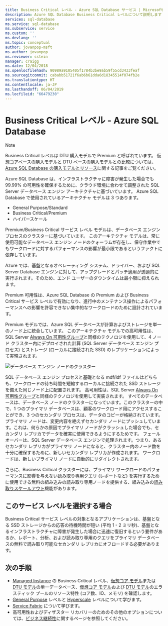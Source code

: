 ```yaml
---
title: Business Critical レベル - Azure SQL Database サービス | Microsoft Docs
description: Azure SQL Database Business Critical レベルについて説明します
services: sql-database
ms.service: sql-database
ms.subservice: service
ms.custom: ''
ms.devlang: ''
ms.topic: conceptual
author: jovanpop-msft
ms.author: jovanpop
ms.reviewer: sstein
manager: craigg
ms.date: 12/04/2018
ms.openlocfilehash: 90989a9105405f1784b3be9ab59f55cd3433feaf
ms.sourcegitcommit: cababb51721f6ab6b61dda6d18345514f074fb2e
ms.translationtype: HT
ms.contentlocale: ja-JP
ms.lasthandoff: 06/04/2019
ms.locfileid: "66479230"
---
```

# <a name="business-critical-tier---azure-sql-database"></a>Business Critical レベル - Azure SQL Database

> [!NOTE]
> Business Critical レベルは DTU 購入モデルで Premium と呼ばれています。 仮想コアベースの購入モデルと DTU ベースの購入モデルとの比較については、[Azure SQL Database の購入モデルとリソース](sql-database-purchase-models.md)に関する記事をご覧ください。

Azure SQL Database は、インフラストラクチャに障害が発生した場合でも 99.99% の可用性を確保するために、クラウド環境に合わせて調整された SQL Server データベース エンジン アーキテクチャに基づいています。 Azure SQL Database で使用されているアーキテクチャ モデルは 3 つあります。
- General Purpose/Standard 
- Business Critical/Premium
- ハイパースケール

Premium/Business Critical サービス レベル モデルは、データベース エンジン プロセスのクラスターに基づいています。 このアーキテクチャ モデルは、常に使用可能なデータベース エンジン ノードのクォーラムが存在し、保守作業中でもワークロードに対するパフォーマンスの影響が最小限であるというファクトに依存しています。

Azure では、基盤となるオペレーティング システム、ドライバー、および SQL Server Database エンジンに対して、アップグレードとパッチ適用が透過的に実行されます。そのため、エンド ユーザーのダウンタイムは最小限に抑えられます。 

Premium 可用性は、Azure SQL Database の Premium および Business Critical サービス レベルで有効になり、進行中のメンテナンス操作によるパフォーマンスへの影響を許容できない集中的なワークロードのために設計されています。

Premium モデルでは、Azure SQL データベースが計算およびストレージを単一のノード上に統合しています。 このアーキテクチャ モデルでの高可用性は、SQL Server [Always On 可用性グループ](https://docs.microsoft.com/sql/database-engine/availability-groups/windows/overview-of-always-on-availability-groups-sql-server)と同様のテクノロジを使用して、4 ノード クラスター内にデプロイされた計算 (SQL Server データベース エンジン プロセス) とストレージ (ローカルに接続された SSD) のレプリケーションによって実現されます。

![データベース エンジン ノードのクラスター](media/sql-database-managed-instance/business-critical-service-tier.png)

SQL データベース エンジン プロセスと基礎となる mdf/ldf ファイルはどちらも、ワークロードの待ち時間を短縮するローカルに接続された SSD ストレージを備えた同じノード上に配置されます。 高可用性は、SQL Server [Always On 可用性グループ](https://docs.microsoft.com/sql/database-engine/availability-groups/windows/overview-of-always-on-availability-groups-sql-server)と同様のテクノロジを使用して実装されます。 すべてのデータベースは、データベース ノードのクラスターになっています。このクラスターの中で、1 つのプライマリ データベースは、顧客のワークロード用にアクセスすることができ、3 つのセカンダリ プロセスは、データのコピーが格納されています。 プライマリ ノードは、変更内容を絶えずセカンダリ ノードにプッシュしています。これは、何らかの原因でプライマリ ノードがクラッシュした場合でも、セカンダリ レプリカでデータを確実に使用できるようにするためです。 フェールオーバーは、SQL Server データベース エンジンで処理されます。つまり、あるセカンダリ レプリカがプライマリ ノードになると、クラスター内のノード数を十分に確保するために、新しいセカンダリ レプリカが作成されます。 ワークロードは、新しいプライマリ ノードに自動的にリダイレクトされます。

さらに、Business Critical クラスターには、プライマリ ワークロードのパフォーマンスに影響を与えない読み取り専用クエリ (レポートなど) を実行するために使用できる無料の組み込みの読み取り専用ノードを提供する、組み込みの[読み取りスケールアウト](sql-database-read-scale-out.md)機能があります。

## <a name="when-to-choose-this-service-tier"></a>このサービス レベルを選択する場合

Business Critical サービス レベルの対象となるアプリケーションは、基盤となる SSD ストレージからの応答の待機時間が短い (平均 1 - 2 ミリ秒)、基盤となるインフラストラクチャに障害が発生した場合に迅速に復旧するという要件があるか、レポート、分析、および読み取り専用のクエリをプライマリ データベースの無料で読み取り可能なセカンダリ レプリカにオフロードする必要があります。

## <a name="next-steps"></a>次の手順

- [Managed Instance](sql-database-managed-instance-resource-limits.md#service-tier-characteristics) の Business Critical レベル、[仮想コア モデル](sql-database-vcore-resource-limits-single-databases.md#business-critical-service-tier-for-provisioned-compute-tier)または [DTU モデル](sql-database-dtu-resource-limits-single-databases.md#premium-service-tier)の単一データベース、[仮想コア モデル](sql-database-vcore-resource-limits-elastic-pools.md#business-critical-service-tier-storage-sizes-and-compute-sizes)および [DTU モデル](sql-database-dtu-resource-limits-elastic-pools.md#premium-elastic-pool-limits)のエラスティック プールのリソース特性 (コア数、IO、メモリ) を確認します。
- [General Purpose](sql-database-service-tier-general-purpose.md) レベルと [Hyperscale](sql-database-service-tier-hyperscale.md) レベルについて学びます。
- [Service Fabric](../service-fabric/service-fabric-overview.md) について学びます。
- 高可用性およびディザスター リカバリーのためのその他のオプションについては、[ビジネス継続性](sql-database-business-continuity.md)に関するページを参照してください。
